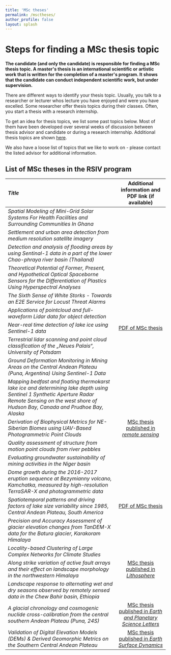 ```yaml
---
title: 'MSc theses'
permalink: /msctheses/
author_profile: false
layout: splash
---
```

# Steps for finding a MSc thesis topic

**The candidate (and only the candidate) is responsible for finding a MSc thesis topic. A master's thesis is an international scientific or artistic work that is written for the completion of a master's program. It shows that the candidate can conduct independent scientific work, but under supervision.**

There are different ways to identify your thesis topic. Usually, you talk to a researcher or lecturer whos lecture you have enjoyed and were you have excelled. Some researcher offer thesis topics during their classes. Often, you start a thesis with a research internship.

To get an idea for thesis topics, we list some past topics below. Most of them have been developed over several weeks of discussion between thesis advisor and candidate or during a research internship. Additional thesis topics are shown [here](https://up-rs-esp.github.io/theses/).

We also have a loose list of topics that we like to work on - please contact the listed advisor for additional information.


## List of MSc theses in the RSIV program

| *Title* | Additional information and PDF link (if available) |
|:----|:---:|
| *Spatial Modeling of Mini-Grid Solar Systems For Health Facilities and Surrounding Communities In Ghana* |  |
| *Settlement and urban area detection from medium resolution satellite imagery* |  |
| *Detection and analysis of flooding areas by using Sentinal-1 data in a part of the lower Chao-phraya river basin (Thailand)* | |
| *Theoretical Potential of Former, Present, and Hypothetical Optical Spaceborne Sensors for the Differentiation of Plastics Using Hyperspectral Analyses* | |
| *The Sixth Sense of White Storks - Towards an E2E Service for Locust Threat Alarms* | |
| *Applications of pointcloud and full-waveform Lidar data for object detection* |  |
| *Near-real time detection of lake ice using Sentinel-1 data* | [PDF of MSc thesis](http://bodobookhagen.github.io/pdf/Mastersthesis_FelixKessler.pdf) |
| *Terrestrial lidar scanning and point cloud classification of the „Neues Palais“, University of Potsdam* | |
| *Ground Deformation Monitoring in Mining Areas on the Central Andean Plateau (Puna, Argentina) Using Sentinel-1 Data* | |
| *Mapping bedfast and floating thermokarst lake ice and determining lake depth using Sentinel 1 Synthetic Aperture Radar Remote Sensing on the west shore of Hudson Bay, Canada and Prudhoe Bay, Alaska* | |
| *Derivation of Biophysical Metrics for NE-Siberian Biomes using UAV-Based Photogrammetric Point Clouds* | [MSc thesis published in *remote sensing*](https://www.mdpi.com/2072-4292/11/12/1447) |
| *Quality assessment of structure from motion point clouds from river pebbles* | |
| *Evaluating groundwater sustainability of mining activities in the Niger basin*  | |
| *Dome growth during the 2016-2017 eruption sequence at Bezymianny volcano, Kamchatka, measured by high-resolution TerraSAR-X and photogrammetric data* | |
| *Spatiotemporal patterns and driving factors of lake size variability since 1985, Central Andean Plateau, South America* | [PDF of MSc thesis](http://bodobookhagen.github.io/pdf/Masterarbeit_NicolasWerner_25-11-2016.pdf) |
| *Precision and Accuracy Assessment of glacier elevation changes from TanDEM-X data for the Batura glacier, Karakoram Himalaya* | |
| *Locality-based Clustering of Large Complex Networks for Climate Studies* | |
| *Along strike variation of active fault arrays and their effect on landscape morphology in the northwestern Himalaya* | [MSc thesis published in *Lithosphere*](https://pubs.geoscienceworld.org/gsa/lithosphere/article/538472/fault-activity-tectonic-segmentation-and) |
| *Landscape response to alternating wet and dry seasons observed by remotely sensed data in the Chew Bahir basin, Ethiopia* | |
| *A glacial chronology and cosmogenic nuclide cross-calibration from the central southern Andean Plateau (Puna, 24S)* | [MSc thesis published in *Earth and Planetary Science Letters*](https://www.sciencedirect.com/science/article/abs/pii/S0012821X18304400) |
| *Validation of Digital Elevation Models (DEMs) & Derived Geomorphic Metrics on the Southern Central Andean Plateau* | [MSc thesis published in *Earth Surface Dynamics*](https://www.earth-surf-dynam.net/5/211/2017/) |

